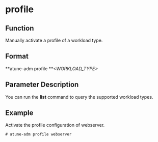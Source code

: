 # profile<a name="EN-US_TOPIC_0213225903"></a>

## Function<a name="section124121426195015"></a>

Manually activate a profile of a workload type.

## Format<a name="section1019897115110"></a>

**atune-adm profile **_<_WORKLOAD\_TYPE_\>_

## Parameter Description<a name="section13406211624"></a>

You can run the  **list**  command to query the supported workload types.

## Example<a name="section5961238145111"></a>

Activate the profile configuration of webserver.

```
# atune-adm profile webserver
```

